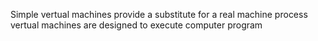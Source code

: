 Simple vertual machines provide a substitute for a real machine
process vertual machines are designed to execute computer program
